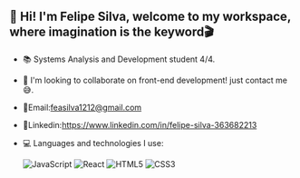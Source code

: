  👋 Hi! I'm Felipe Silva, welcome to my workspace, where imagination is the keyword🎬
----------------------------------------------------------------------------------------------
- 📚 Systems Analysis and Development student 4/4.

- 🔎 I'm looking to collaborate on front-end development! just contact me😅.

- 📩Email:feasilva1212@gmail.com
 
- 📌Linkedin:https://www.linkedin.com/in/felipe-silva-363682213

- 💻 Languages and technologies I use:

     ![JavaScript](https://img.shields.io/badge/-JavaScript-F7DF1E?style=for-the-badge&logo=javascript&logoColor=black)
     ![React](https://img.shields.io/badge/-React-61DAFB?style=for-the-badge&logo=react&logoColor=white)
     ![HTML5](https://img.shields.io/badge/-HTML5-E34F26?style=for-the-badge&logo=html5&logoColor=white)
     ![CSS3](https://img.shields.io/badge/-CSS3-1572B6?style=for-the-badge&logo=css3&logoColor=white)

